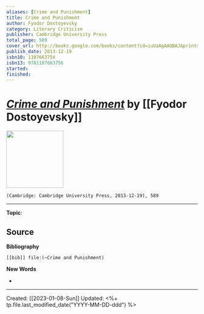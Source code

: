 ```yaml
---
aliases: [Crime and Punishment]
title: Crime and Punishment
author: Fyodor Dostoyevsky
category: Literary Criticism
publisher: Cambridge University Press
total_page: 589
cover_url: http://books.google.com/books/content?id=iuUaAgAAQBAJ&printsec=frontcover&img=1&zoom=1&edge=curl&source=gbs_api
publish_date: 2013-12-19
isbn10: 110766375X
isbn13: 9781107663756
started: 
finished: 
---
```

# *[Crime and Punishment]()* by [[Fyodor Dostoyevsky]]

<img src="http://books.google.com/books/content?id=iuUaAgAAQBAJ&printsec=frontcover&img=1&zoom=1&edge=curl&source=gbs_api" width=150>

`(Cambridge: Cambridge University Press, 2013-12-19), 589`

--- 
**Topic**: 

**Source**
- 


**Bibliography**

```query
[[bib]] file:(~Crime and Punishment)
```
 

**New Words**

- 

---
Created: [[2023-01-08-Sun]]
Updated: <%+ tp.file.last_modified_date("YYYY-MM-DD-ddd") %>
